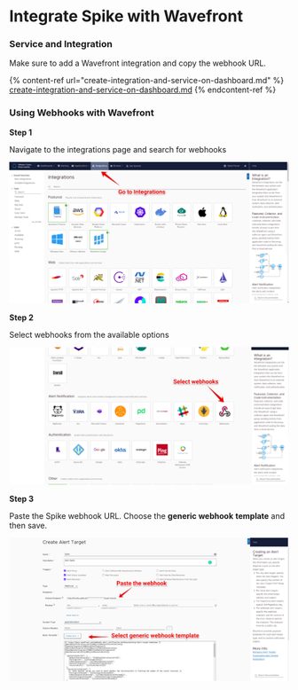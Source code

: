 # Integrate Spike with Wavefront

### Service and Integration

Make sure to add a Wavefront integration and copy the webhook URL.

{% content-ref url="create-integration-and-service-on-dashboard.md" %}
[create-integration-and-service-on-dashboard.md](create-integration-and-service-on-dashboard.md)
{% endcontent-ref %}



### Using Webhooks with Wavefront

**Step 1**

Navigate to the integrations page and search for webhooks&#x20;

![](<../.gitbook/assets/image (131).png>)



**Step 2**

Select webhooks from the available options

![](<../.gitbook/assets/image (132).png>)



**Step 3**

‌Paste the Spike webhook URL. Choose the **generic webhook** **template** and then save.

![](<../.gitbook/assets/image (133).png>)
